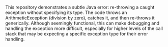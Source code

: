 This repository demonstrates a subtle Java error: re-throwing a caught exception without specifying its type.  The code throws an ArithmeticException (division by zero), catches it, and then re-throws it generically. Although seemingly functional, this can make debugging and handling the exception more difficult, especially for higher levels of the call stack that may be expecting a specific exception type for their error handling.